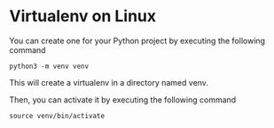 # Virtualenv on Linux

You can create one for your Python project by executing the following command

```shell
python3 -m venv venv
```

This will create a virtualenv in a directory named venv.

Then, you can activate it by executing the following command

```shell
source venv/bin/activate
```
